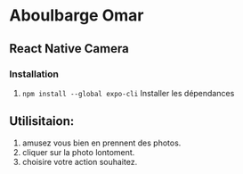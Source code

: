 # Aboulbarge Omar

## React Native Camera

### Installation

1. `npm install --global expo-cli` Installer les dépendances

## Utilisitaion:

1. amusez vous bien en prennent des photos.
2. cliquer sur la photo lontoment.
3. choisire votre action souhaitez.
